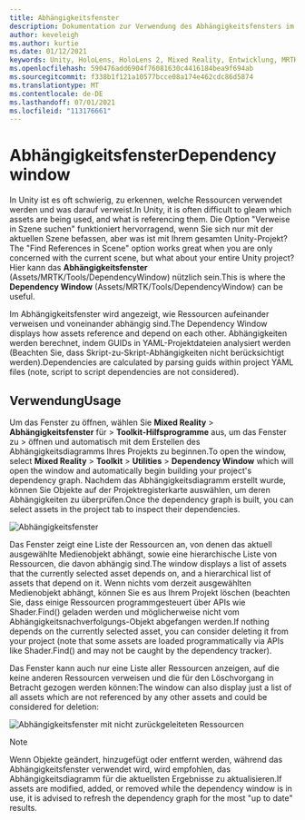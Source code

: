```yaml
---
title: Abhängigkeitsfenster
description: Dokumentation zur Verwendung des Abhängigkeitsfensters im MRTK
author: keveleigh
ms.author: kurtie
ms.date: 01/12/2021
keywords: Unity, HoloLens, HoloLens 2, Mixed Reality, Entwicklung, MRTK,
ms.openlocfilehash: 590476add6904f76081630c4416184bea9f694ab
ms.sourcegitcommit: f338b1f121a10577bcce08a174e462cdc86d5874
ms.translationtype: MT
ms.contentlocale: de-DE
ms.lasthandoff: 07/01/2021
ms.locfileid: "113176661"
---
```

# <a name="dependency-window"></a><span data-ttu-id="61f18-104">Abhängigkeitsfenster</span><span class="sxs-lookup"><span data-stu-id="61f18-104">Dependency window</span></span>

<span data-ttu-id="61f18-105">In Unity ist es oft schwierig, zu erkennen, welche Ressourcen verwendet werden und was darauf verweist.</span><span class="sxs-lookup"><span data-stu-id="61f18-105">In Unity, it is often difficult to gleam which assets are being used, and what is referencing them.</span></span> <span data-ttu-id="61f18-106">Die Option "Verweise in Szene suchen" funktioniert hervorragend, wenn Sie sich nur mit der aktuellen Szene befassen, aber was ist mit Ihrem gesamten Unity-Projekt?</span><span class="sxs-lookup"><span data-stu-id="61f18-106">The "Find References in Scene" option works great when you are only concerned with the current scene, but what about your entire Unity project?</span></span> <span data-ttu-id="61f18-107">Hier kann das **Abhängigkeitsfenster** (Assets/MRTK/Tools/DependencyWindow) nützlich sein.</span><span class="sxs-lookup"><span data-stu-id="61f18-107">This is where the **Dependency Window** (Assets/MRTK/Tools/DependencyWindow) can be useful.</span></span>

<span data-ttu-id="61f18-108">Im Abhängigkeitsfenster wird angezeigt, wie Ressourcen aufeinander verweisen und voneinander abhängig sind.</span><span class="sxs-lookup"><span data-stu-id="61f18-108">The Dependency Window displays how assets reference and depend on each other.</span></span> <span data-ttu-id="61f18-109">Abhängigkeiten werden berechnet, indem GUIDs in YAML-Projektdateien analysiert werden (Beachten Sie, dass Skript-zu-Skript-Abhängigkeiten nicht berücksichtigt werden).</span><span class="sxs-lookup"><span data-stu-id="61f18-109">Dependencies are calculated by parsing guids within project YAML files (note, script to script dependencies are not considered).</span></span>

## <a name="usage"></a><span data-ttu-id="61f18-110">Verwendung</span><span class="sxs-lookup"><span data-stu-id="61f18-110">Usage</span></span>

<span data-ttu-id="61f18-111">Um das Fenster zu öffnen, wählen Sie **Mixed Reality**  >  **Abhängigkeitsfenster** für  >  **Toolkit-Hilfsprogramme** aus, um das Fenster zu  >   öffnen und automatisch mit dem Erstellen des Abhängigkeitsdiagramms Ihres Projekts zu beginnen.</span><span class="sxs-lookup"><span data-stu-id="61f18-111">To open the window, select **Mixed Reality** > **Toolkit** > **Utilities** > **Dependency Window** which will open the window and automatically begin building your project's dependency graph.</span></span> <span data-ttu-id="61f18-112">Nachdem das Abhängigkeitsdiagramm erstellt wurde, können Sie Objekte auf der Projektregisterkarte auswählen, um deren Abhängigkeiten zu überprüfen.</span><span class="sxs-lookup"><span data-stu-id="61f18-112">Once the dependency graph is built, you can select assets in the project tab to inspect their dependencies.</span></span>

![Abhängigkeitsfenster](../images/dependency-window/MRTK_Dependency_Window.png)

<span data-ttu-id="61f18-114">Das Fenster zeigt eine Liste der Ressourcen an, von denen das aktuell ausgewählte Medienobjekt abhängt, sowie eine hierarchische Liste von Ressourcen, die davon abhängig sind.</span><span class="sxs-lookup"><span data-stu-id="61f18-114">The window displays a list of assets that the currently selected asset depends on, and a hierarchical list of assets that depend on it.</span></span> <span data-ttu-id="61f18-115">Wenn nichts vom derzeit ausgewählten Medienobjekt abhängt, können Sie es aus Ihrem Projekt löschen (beachten Sie, dass einige Ressourcen programmgesteuert über APIs wie Shader.Find() geladen werden und möglicherweise nicht vom Abhängigkeitsnachverfolgungs-Objekt abgefangen werden.</span><span class="sxs-lookup"><span data-stu-id="61f18-115">If nothing depends on the currently selected asset, you can consider deleting it from your project (note that some assets are loaded programmatically via APIs like Shader.Find() and may not be caught by the dependency tracker).</span></span>

<span data-ttu-id="61f18-116">Das Fenster kann auch nur eine Liste aller Ressourcen anzeigen, auf die keine anderen Ressourcen verweisen und die für den Löschvorgang in Betracht gezogen werden können:</span><span class="sxs-lookup"><span data-stu-id="61f18-116">The window can also display just a list of all assets which are not referenced by any other assets and could be considered for deletion:</span></span>

![Abhängigkeitsfenster mit nicht zurückgeleiteten Ressourcen](../images/dependency-window/MRTK_Dependency_Window_Unreferenced.png)

> [!NOTE]
> <span data-ttu-id="61f18-118">Wenn Objekte geändert, hinzugefügt oder entfernt werden, während das Abhängigkeitsfenster verwendet wird, wird empfohlen, das Abhängigkeitsdiagramm für die aktuellsten Ergebnisse zu aktualisieren.</span><span class="sxs-lookup"><span data-stu-id="61f18-118">If assets are modified, added, or removed while the dependency window is in use, it is advised to refresh the dependency graph for the most "up to date" results.</span></span>
